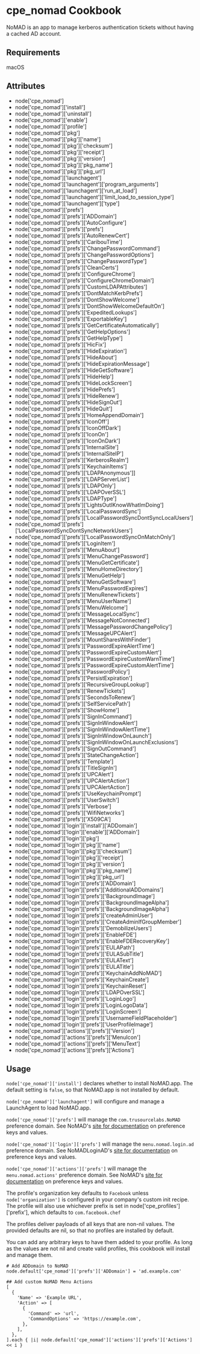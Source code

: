 cpe_nomad Cookbook
==================
NoMAD is an app to manage kerberos authentication tickets without
having a cached AD account.

Requirements
------------
macOS

Attributes
----------
* node['cpe_nomad']
* node['cpe_nomad']['install']
* node['cpe_nomad']['uninstall']
* node['cpe_nomad']['enable']
* node['cpe_nomad']['profile']
* node['cpe_nomad']['pkg']
* node['cpe_nomad']['pkg']['name']
* node['cpe_nomad']['pkg']['checksum']
* node['cpe_nomad']['pkg']['receipt']
* node['cpe_nomad']['pkg']['version']
* node['cpe_nomad']['pkg']['pkg_name']
* node['cpe_nomad']['pkg']['pkg_url']
* node['cpe_nomad']['launchagent']
* node['cpe_nomad']['launchagent']['program_arguments']
* node['cpe_nomad']['launchagent']['run_at_load']
* node['cpe_nomad']['launchagent']['limit_load_to_session_type']
* node['cpe_nomad']['launchagent']['type']
* node['cpe_nomad']['prefs']
* node['cpe_nomad']['prefs']['ADDomain']
* node['cpe_nomad']['prefs']['AutoConfigure']
* node['cpe_nomad']['prefs']['prefs']
* node['cpe_nomad']['prefs']['AutoRenewCert']
* node['cpe_nomad']['prefs']['CaribouTime']
* node['cpe_nomad']['prefs']['ChangePasswordCommand']
* node['cpe_nomad']['prefs']['ChangePasswordOptions']
* node['cpe_nomad']['prefs']['ChangePasswordType']
* node['cpe_nomad']['prefs']['CleanCerts']
* node['cpe_nomad']['prefs']['ConfigureChrome']
* node['cpe_nomad']['prefs']['ConfigureChromeDomain']
* node['cpe_nomad']['prefs']['CustomLDAPAttributes']
* node['cpe_nomad']['prefs']['DontMatchKerbPrefs']
* node['cpe_nomad']['prefs']['DontShowWelcome']
* node['cpe_nomad']['prefs']['DontShowWelcomeDefaultOn']
* node['cpe_nomad']['prefs']['ExpeditedLookups']
* node['cpe_nomad']['prefs']['ExportableKey']
* node['cpe_nomad']['prefs']['GetCertificateAutomatically']
* node['cpe_nomad']['prefs']['GetHelpOptions']
* node['cpe_nomad']['prefs']['GetHelpType']
* node['cpe_nomad']['prefs']['HicFix']
* node['cpe_nomad']['prefs']['HideExpiration']
* node['cpe_nomad']['prefs']['HideAbout']
* node['cpe_nomad']['prefs']['HideExpirationMessage']
* node['cpe_nomad']['prefs']['HideGetSoftware']
* node['cpe_nomad']['prefs']['HideHelp']
* node['cpe_nomad']['prefs']['HideLockScreen']
* node['cpe_nomad']['prefs']['HidePrefs']
* node['cpe_nomad']['prefs']['HideRenew']
* node['cpe_nomad']['prefs']['HideSignOut']
* node['cpe_nomad']['prefs']['HideQuit']
* node['cpe_nomad']['prefs']['HomeAppendDomain']
* node['cpe_nomad']['prefs']['IconOff']
* node['cpe_nomad']['prefs']['IconOffDark']
* node['cpe_nomad']['prefs']['IconOn']
* node['cpe_nomad']['prefs']['IconOnDark']
* node['cpe_nomad']['prefs']['InternalSite']
* node['cpe_nomad']['prefs']['InternalSiteIP']
* node['cpe_nomad']['prefs']['KerberosRealm']
* node['cpe_nomad']['prefs']['KeychainItems']
* node['cpe_nomad']['prefs']['LDAPAnonymous']]
* node['cpe_nomad']['prefs']['LDAPServerList']
* node['cpe_nomad']['prefs']['LDAPOnly']
* node['cpe_nomad']['prefs']['LDAPOverSSL']
* node['cpe_nomad']['prefs']['LDAPType']
* node['cpe_nomad']['prefs']['LightsOutIKnowWhatImDoing']
* node['cpe_nomad']['prefs']['LocalPasswordSync']
* node['cpe_nomad']['prefs']['LocalPasswordSyncDontSyncLocalUsers']
* node['cpe_nomad']['prefs']['LocalPasswordSyncDontSyncNetworkUsers']
* node['cpe_nomad']['prefs']['LocalPasswordSyncOnMatchOnly']
* node['cpe_nomad']['prefs']['LoginItem']
* node['cpe_nomad']['prefs']['MenuAbout']
* node['cpe_nomad']['prefs']['MenuChangePassword']
* node['cpe_nomad']['prefs']['MenuGetCertificate']
* node['cpe_nomad']['prefs']['MenuHomeDirectory']
* node['cpe_nomad']['prefs']['MenuGetHelp']
* node['cpe_nomad']['prefs']['MenuGetSoftware']
* node['cpe_nomad']['prefs']['MenuPasswordExpires']
* node['cpe_nomad']['prefs']['MenuRenewTickets']
* node['cpe_nomad']['prefs']['MenuUserName']
* node['cpe_nomad']['prefs']['MenuWelcome']
* node['cpe_nomad']['prefs']['MessageLocalSync']
* node['cpe_nomad']['prefs']['MessageNotConnected']
* node['cpe_nomad']['prefs']['MessagePasswordChangePolicy']
* node['cpe_nomad']['prefs']['MessageUPCAlert']
* node['cpe_nomad']['prefs']['MountSharesWithFinder']
* node['cpe_nomad']['prefs']['PasswordExpireAlertTime']
* node['cpe_nomad']['prefs']['PasswordExpireCustomAlert']
* node['cpe_nomad']['prefs']['PasswordExpireCustomWarnTime']
* node['cpe_nomad']['prefs']['PasswordExpireCustomAlertTime']
* node['cpe_nomad']['prefs']['PasswordPolicy']
* node['cpe_nomad']['prefs']['PersistExpiration']
* node['cpe_nomad']['prefs']['RecursiveGroupLookup']
* node['cpe_nomad']['prefs']['RenewTickets']
* node['cpe_nomad']['prefs']['SecondsToRenew']
* node['cpe_nomad']['prefs']['SelfServicePath']
* node['cpe_nomad']['prefs']['ShowHome']
* node['cpe_nomad']['prefs']['SignInCommand']
* node['cpe_nomad']['prefs']['SignInWindowAlert']
* node['cpe_nomad']['prefs']['SignInWindowAlertTime']
* node['cpe_nomad']['prefs']['SignInWindowOnLaunch']
* node['cpe_nomad']['prefs']['SignInWindowOnLaunchExclusions']
* node['cpe_nomad']['prefs']['SignOutCommand']
* node['cpe_nomad']['prefs']['StateChangeAction']
* node['cpe_nomad']['prefs']['Template']
* node['cpe_nomad']['prefs']['TitleSignIn']
* node['cpe_nomad']['prefs']['UPCAlert']
* node['cpe_nomad']['prefs']['UPCAlertAction']
* node['cpe_nomad']['prefs']['UPCAlertAction']
* node['cpe_nomad']['prefs']['UseKeychainPrompt']
* node['cpe_nomad']['prefs']['UserSwitch']
* node['cpe_nomad']['prefs']['Verbose']
* node['cpe_nomad']['prefs']['WifiNetworks']
* node['cpe_nomad']['prefs']['X509CA']
* node['cpe_nomad']['login']['install']['ADDomain']
* node['cpe_nomad']['login']['enable']['ADDomain']
* node['cpe_nomad']['login']['pkg']
* node['cpe_nomad']['login']['pkg']['name']
* node['cpe_nomad']['login']['pkg']['checksum']
* node['cpe_nomad']['login']['pkg']['receipt']
* node['cpe_nomad']['login']['pkg']['version']
* node['cpe_nomad']['login']['pkg']['pkg_name']
* node['cpe_nomad']['login']['pkg']['pkg_url']
* node['cpe_nomad']['login']['prefs']['ADDomain']
* node['cpe_nomad']['login']['prefs']['AdditionalADDomains']
* node['cpe_nomad']['login']['prefs']['BackgroundImage']
* node['cpe_nomad']['login']['prefs']['BackgroundImageAlpha']
* node['cpe_nomad']['login']['prefs']['BackgroundImageAlpha']
* node['cpe_nomad']['login']['prefs']['createAdminUser']
* node['cpe_nomad']['login']['prefs']['CreateAdminIfGroupMember']
* node['cpe_nomad']['login']['prefs']['DemobilizeUsers']
* node['cpe_nomad']['login']['prefs']['EnableFDE']
* node['cpe_nomad']['login']['prefs']['EnableFDERecoveryKey']
* node['cpe_nomad']['login']['prefs']['EULAPath']
* node['cpe_nomad']['login']['prefs']['EULASubTitle']
* node['cpe_nomad']['login']['prefs']['EULAText']
* node['cpe_nomad']['login']['prefs']['EULATitle']
* node['cpe_nomad']['login']['prefs']['KeychainAddNoMAD']
* node['cpe_nomad']['login']['prefs']['KeychainCreate']
* node['cpe_nomad']['login']['prefs']['KeychainReset']
* node['cpe_nomad']['login']['prefs']['LDAPOverSSL']
* node['cpe_nomad']['login']['prefs']['LoginLogo']
* node['cpe_nomad']['login']['prefs']['LoginLogoData']
* node['cpe_nomad']['login']['prefs']['LoginScreen']
* node['cpe_nomad']['login']['prefs']['UsernameFieldPlaceholder']
* node['cpe_nomad']['login']['prefs']['UserProfileImage']
* node['cpe_nomad']['actions']['prefs']['Version']
* node['cpe_nomad']['actions']['prefs']['MenuIcon']
* node['cpe_nomad']['actions']['prefs']['MenuText']
* node['cpe_nomad']['actions']['prefs']['Actions']

Usage
-----
`node['cpe_nomad']['install']` declares whether to install NoMAD.app.
The default setting is `false`, so that NoMAD.app is not installed by default.

`node['cpe_nomad']['launchagent']` will configure and manage a LaunchAgent
to load NoMAD.app.

`node['cpe_nomad']['prefs']` will manage the `com.trusourcelabs.NoMAD`
preference domain. See NoMAD's [site for documentation](https://nomad.menu/help-center/preferences-and-what-they-do/)
 on preference keys and values.

`node['cpe_nomad']['login']['prefs']` will manage the `menu.nomad.login.ad`
preference domain. See NoMADLoginAD's [site for documentation](https://gitlab.com/orchardandgrove-oss/NoMADLogin-AD/wikis/Configuration/preferences)
on preference keys and values.

`node['cpe_nomad']['actions']['prefs']` will manage the `menu.nomad.actions'`
preference domain. See NoMAD's [site for documentation](https://gitlab.com/Mactroll/NoMAD/blob/Experimental/NoMAD/ACTIONS%20README.md)
on preference keys and values.

The profile's organization key defaults to `Facebook` unless
`node['organization']` is configured in your company's custom init recipe.
The profile will also use whichever prefix is set in
node['cpe_profiles']['prefix'], which defaults to `com.facebook.chef`

The profiles deliver payloads of all keys that are non-nil values.
The provided defaults are nil, so that no profiles are installed by default.

You can add any arbitrary keys to have them added to your profile.
As long as the values are not nil and create valid profiles,
this cookbook will install and manage them.

```
# Add ADDomain to NoMAD
node.default['cpe_nomad']['prefs']['ADDomain'] = 'ad.example.com'

## Add custom NoMAD Menu Actions
[
  {
    'Name' => 'Example URL',
    'Action' => [
      {
        'Command' => 'url',
        'CommandOptions' => 'https://example.com',
      },
    ],
  },
].each { |i| node.default['cpe_nomad']['actions']['prefs']['Actions'] << i }
```
